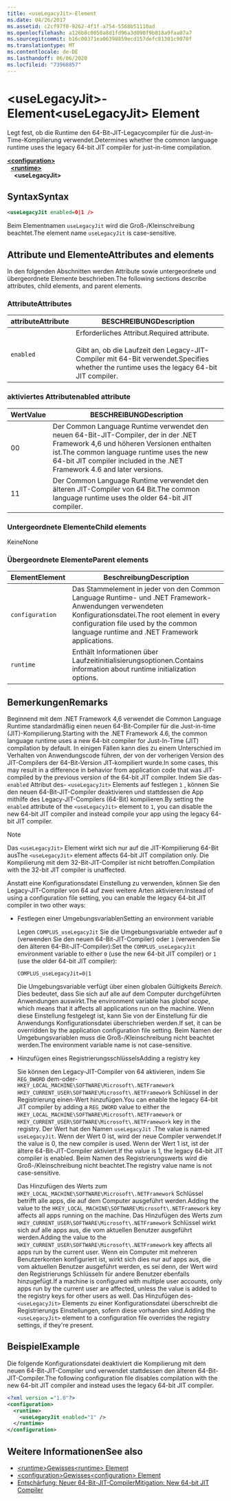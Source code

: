 ```yaml
---
title: <useLegacyJit>-Element
ms.date: 04/26/2017
ms.assetid: c2cf97f0-9262-4f1f-a754-5568b51110ad
ms.openlocfilehash: a126b8c0050a8d1fd96a3d090f9b018a9faa07a7
ms.sourcegitcommit: b16c00371ea06398859ecd157defc81301c9070f
ms.translationtype: MT
ms.contentlocale: de-DE
ms.lasthandoff: 06/06/2020
ms.locfileid: "73968857"
---
```

# <a name="uselegacyjit-element"></a><span data-ttu-id="3fc57-102">\<useLegacyJit>-Element</span><span class="sxs-lookup"><span data-stu-id="3fc57-102">\<useLegacyJit> Element</span></span>

<span data-ttu-id="3fc57-103">Legt fest, ob die Runtime den 64-Bit-JIT-Legacycompiler für die Just-in-Time-Kompilierung verwendet.</span><span class="sxs-lookup"><span data-stu-id="3fc57-103">Determines whether the common language runtime uses the legacy 64-bit JIT compiler for just-in-time compilation.</span></span>  
  
[**\<configuration>**](../configuration-element.md)\
&nbsp;&nbsp;[**\<runtime>**](runtime-element.md)\
&nbsp;&nbsp;&nbsp;&nbsp;**\<useLegacyJit>**  
  
## <a name="syntax"></a><span data-ttu-id="3fc57-104">Syntax</span><span class="sxs-lookup"><span data-stu-id="3fc57-104">Syntax</span></span>  
  
```xml
<useLegacyJit enabled=0|1 />
```

<span data-ttu-id="3fc57-105">Beim Elementnamen `useLegacyJit` wird die Groß-/Kleinschreibung beachtet.</span><span class="sxs-lookup"><span data-stu-id="3fc57-105">The element name `useLegacyJit` is case-sensitive.</span></span>
  
## <a name="attributes-and-elements"></a><span data-ttu-id="3fc57-106">Attribute und Elemente</span><span class="sxs-lookup"><span data-stu-id="3fc57-106">Attributes and elements</span></span>

<span data-ttu-id="3fc57-107">In den folgenden Abschnitten werden Attribute sowie untergeordnete und übergeordnete Elemente beschrieben.</span><span class="sxs-lookup"><span data-stu-id="3fc57-107">The following sections describe attributes, child elements, and parent elements.</span></span>  
  
### <a name="attributes"></a><span data-ttu-id="3fc57-108">Attribute</span><span class="sxs-lookup"><span data-stu-id="3fc57-108">Attributes</span></span>  
  
| <span data-ttu-id="3fc57-109">attribute</span><span class="sxs-lookup"><span data-stu-id="3fc57-109">Attribute</span></span> | <span data-ttu-id="3fc57-110">BESCHREIBUNG</span><span class="sxs-lookup"><span data-stu-id="3fc57-110">Description</span></span>                                                                                   |  
| --------- | --------------------------------------------------------------------------------------------- |  
| `enabled` | <span data-ttu-id="3fc57-111">Erforderliches Attribut.</span><span class="sxs-lookup"><span data-stu-id="3fc57-111">Required attribute.</span></span><br><br><span data-ttu-id="3fc57-112">Gibt an, ob die Laufzeit den Legacy-JIT-Compiler mit 64-Bit verwendet.</span><span class="sxs-lookup"><span data-stu-id="3fc57-112">Specifies whether the runtime uses the legacy 64-bit JIT compiler.</span></span> |  
  
### <a name="enabled-attribute"></a><span data-ttu-id="3fc57-113">aktiviertes Attribut</span><span class="sxs-lookup"><span data-stu-id="3fc57-113">enabled attribute</span></span>  
  
| <span data-ttu-id="3fc57-114">Wert</span><span class="sxs-lookup"><span data-stu-id="3fc57-114">Value</span></span> | <span data-ttu-id="3fc57-115">BESCHREIBUNG</span><span class="sxs-lookup"><span data-stu-id="3fc57-115">Description</span></span>                                                                                                         |  
| ----- | ------------------------------------------------------------------------------------------------------------------- |  
| <span data-ttu-id="3fc57-116">0</span><span class="sxs-lookup"><span data-stu-id="3fc57-116">0</span></span>     | <span data-ttu-id="3fc57-117">Der Common Language Runtime verwendet den neuen 64-Bit-JIT-Compiler, der in der .NET Framework 4,6 und höheren Versionen enthalten ist.</span><span class="sxs-lookup"><span data-stu-id="3fc57-117">The common language runtime uses the new 64-bit JIT compiler included in the .NET Framework 4.6 and later versions.</span></span> |  
| <span data-ttu-id="3fc57-118">1</span><span class="sxs-lookup"><span data-stu-id="3fc57-118">1</span></span>     | <span data-ttu-id="3fc57-119">Der Common Language Runtime verwendet den älteren JIT-Compiler von 64 Bit.</span><span class="sxs-lookup"><span data-stu-id="3fc57-119">The common language runtime uses the older 64-bit JIT compiler.</span></span>                                                     |  
  
### <a name="child-elements"></a><span data-ttu-id="3fc57-120">Untergeordnete Elemente</span><span class="sxs-lookup"><span data-stu-id="3fc57-120">Child elements</span></span>

<span data-ttu-id="3fc57-121">Keine</span><span class="sxs-lookup"><span data-stu-id="3fc57-121">None</span></span>
  
### <a name="parent-elements"></a><span data-ttu-id="3fc57-122">Übergeordnete Elemente</span><span class="sxs-lookup"><span data-stu-id="3fc57-122">Parent elements</span></span>  
  
| <span data-ttu-id="3fc57-123">Element</span><span class="sxs-lookup"><span data-stu-id="3fc57-123">Element</span></span>         | <span data-ttu-id="3fc57-124">Beschreibung</span><span class="sxs-lookup"><span data-stu-id="3fc57-124">Description</span></span>                                                                                                       |  
| --------------- | ----------------------------------------------------------------------------------------------------------------- |  
| `configuration` | <span data-ttu-id="3fc57-125">Das Stammelement in jeder von den Common Language Runtime- und .NET Framework-Anwendungen verwendeten Konfigurationsdatei.</span><span class="sxs-lookup"><span data-stu-id="3fc57-125">The root element in every configuration file used by the common language runtime and .NET Framework applications.</span></span> |  
| `runtime`       | <span data-ttu-id="3fc57-126">Enthält Informationen über Laufzeitinitialisierungsoptionen.</span><span class="sxs-lookup"><span data-stu-id="3fc57-126">Contains information about runtime initialization options.</span></span>                                                        |  
  
## <a name="remarks"></a><span data-ttu-id="3fc57-127">Bemerkungen</span><span class="sxs-lookup"><span data-stu-id="3fc57-127">Remarks</span></span>  

<span data-ttu-id="3fc57-128">Beginnend mit dem .NET Framework 4,6 verwendet die Common Language Runtime standardmäßig einen neuen 64-Bit-Compiler für die Just-in-time (JIT)-Kompilierung.</span><span class="sxs-lookup"><span data-stu-id="3fc57-128">Starting with the .NET Framework 4.6, the common language runtime uses a new 64-bit compiler for Just-In-Time (JIT) compilation by default.</span></span> <span data-ttu-id="3fc57-129">In einigen Fällen kann dies zu einem Unterschied im Verhalten von Anwendungscode führen, der von der vorherigen Version des JIT-Compilers der 64-Bit-Version JIT-kompiliert wurde.</span><span class="sxs-lookup"><span data-stu-id="3fc57-129">In some cases, this may result in a difference in behavior from application code that was JIT-compiled by the previous version of the 64-bit JIT compiler.</span></span> <span data-ttu-id="3fc57-130">Indem Sie das- `enabled` Attribut des- `<useLegacyJit>` Elements auf festlegen `1` , können Sie den neuen 64-Bit-JIT-Compiler deaktivieren und stattdessen die App mithilfe des Legacy-JIT-Compilers (64-Bit) kompilieren.</span><span class="sxs-lookup"><span data-stu-id="3fc57-130">By setting the `enabled` attribute of the `<useLegacyJit>` element to `1`, you can disable the new 64-bit JIT compiler and instead compile your app using the legacy 64-bit JIT compiler.</span></span>  
  
> [!NOTE]
> <span data-ttu-id="3fc57-131">Das `<useLegacyJit>` Element wirkt sich nur auf die JIT-Kompilierung 64-Bit aus</span><span class="sxs-lookup"><span data-stu-id="3fc57-131">The `<useLegacyJit>` element affects 64-bit JIT compilation only.</span></span> <span data-ttu-id="3fc57-132">Die Kompilierung mit dem 32-Bit-JIT-Compiler ist nicht betroffen.</span><span class="sxs-lookup"><span data-stu-id="3fc57-132">Compilation with the 32-bit JIT compiler is unaffected.</span></span>  
  
<span data-ttu-id="3fc57-133">Anstatt eine Konfigurationsdatei Einstellung zu verwenden, können Sie den Legacy-JIT-Compiler von 64 auf zwei weitere Arten aktivieren:</span><span class="sxs-lookup"><span data-stu-id="3fc57-133">Instead of using a configuration file setting, you can enable the legacy 64-bit JIT compiler in two other ways:</span></span>  
  
- <span data-ttu-id="3fc57-134">Festlegen einer Umgebungsvariablen</span><span class="sxs-lookup"><span data-stu-id="3fc57-134">Setting an environment variable</span></span>

  <span data-ttu-id="3fc57-135">Legen `COMPLUS_useLegacyJit` Sie die Umgebungsvariable entweder auf `0` (verwenden Sie den neuen 64-Bit-JIT-Compiler) oder `1` (verwenden Sie den älteren 64-Bit-JIT-Compiler):</span><span class="sxs-lookup"><span data-stu-id="3fc57-135">Set the `COMPLUS_useLegacyJit` environment variable to either `0` (use the new 64-bit JIT compiler) or `1` (use the older 64-bit JIT compiler):</span></span>
  
  ```env  
  COMPLUS_useLegacyJit=0|1  
  ```  
  
  <span data-ttu-id="3fc57-136">Die Umgebungsvariable verfügt über einen globalen Gültigkeits *Bereich*. Dies bedeutet, dass Sie sich auf alle auf dem Computer durchgeführten Anwendungen auswirkt.</span><span class="sxs-lookup"><span data-stu-id="3fc57-136">The environment variable has *global scope*, which means that it affects all applications run on the machine.</span></span> <span data-ttu-id="3fc57-137">Wenn diese Einstellung festgelegt ist, kann Sie von der Einstellung für die Anwendungs Konfigurationsdatei überschrieben werden.</span><span class="sxs-lookup"><span data-stu-id="3fc57-137">If set, it can be overridden by the application configuration file setting.</span></span> <span data-ttu-id="3fc57-138">Beim Namen der Umgebungsvariablen muss die Groß-/Kleinschreibung nicht beachtet werden.</span><span class="sxs-lookup"><span data-stu-id="3fc57-138">The environment variable name is not case-sensitive.</span></span>
  
- <span data-ttu-id="3fc57-139">Hinzufügen eines Registrierungsschlüssels</span><span class="sxs-lookup"><span data-stu-id="3fc57-139">Adding a registry key</span></span>

  <span data-ttu-id="3fc57-140">Sie können den Legacy-JIT-Compiler von 64 aktivieren, indem Sie `REG_DWORD` dem-oder- `HKEY_LOCAL_MACHINE\SOFTWARE\Microsoft\.NETFramework` `HKEY_CURRENT_USER\SOFTWARE\Microsoft\.NETFramework` Schlüssel in der Registrierung einen-Wert hinzufügen.</span><span class="sxs-lookup"><span data-stu-id="3fc57-140">You can enable the legacy 64-bit JIT compiler by adding a `REG_DWORD` value to either the `HKEY_LOCAL_MACHINE\SOFTWARE\Microsoft\.NETFramework` or `HKEY_CURRENT_USER\SOFTWARE\Microsoft\.NETFramework` key in the registry.</span></span> <span data-ttu-id="3fc57-141">Der Wert hat den Namen `useLegacyJit` .</span><span class="sxs-lookup"><span data-stu-id="3fc57-141">The value is named `useLegacyJit`.</span></span> <span data-ttu-id="3fc57-142">Wenn der Wert 0 ist, wird der neue Compiler verwendet.</span><span class="sxs-lookup"><span data-stu-id="3fc57-142">If the value is 0, the new compiler is used.</span></span> <span data-ttu-id="3fc57-143">Wenn der Wert 1 ist, ist der ältere 64-Bit-JIT-Compiler aktiviert.</span><span class="sxs-lookup"><span data-stu-id="3fc57-143">If the value is 1, the legacy 64-bit JIT compiler is enabled.</span></span> <span data-ttu-id="3fc57-144">Beim Namen des Registrierungswerts wird die Groß-/Kleinschreibung nicht beachtet.</span><span class="sxs-lookup"><span data-stu-id="3fc57-144">The registry value name is not case-sensitive.</span></span>
  
  <span data-ttu-id="3fc57-145">Das Hinzufügen des Werts zum `HKEY_LOCAL_MACHINE\SOFTWARE\Microsoft\.NETFramework` Schlüssel betrifft alle apps, die auf dem Computer ausgeführt werden.</span><span class="sxs-lookup"><span data-stu-id="3fc57-145">Adding the value to the `HKEY_LOCAL_MACHINE\SOFTWARE\Microsoft\.NETFramework` key affects all apps running on the machine.</span></span> <span data-ttu-id="3fc57-146">Das Hinzufügen des Werts zum `HKEY_CURRENT_USER\SOFTWARE\Microsoft\.NETFramework` Schlüssel wirkt sich auf alle apps aus, die vom aktuellen Benutzer ausgeführt werden.</span><span class="sxs-lookup"><span data-stu-id="3fc57-146">Adding the value to the `HKEY_CURRENT_USER\SOFTWARE\Microsoft\.NETFramework` key affects all apps run by the current user.</span></span> <span data-ttu-id="3fc57-147">Wenn ein Computer mit mehreren Benutzerkonten konfiguriert ist, wirkt sich dies nur auf apps aus, die vom aktuellen Benutzer ausgeführt werden, es sei denn, der Wert wird den Registrierungs Schlüsseln für andere Benutzer ebenfalls hinzugefügt.</span><span class="sxs-lookup"><span data-stu-id="3fc57-147">If a machine is configured with multiple user accounts, only apps run by the current user are affected, unless the value is added to the registry keys for other users as well.</span></span> <span data-ttu-id="3fc57-148">Das Hinzufügen des- `<useLegacyJit>` Elements zu einer Konfigurationsdatei überschreibt die Registrierungs Einstellungen, sofern diese vorhanden sind.</span><span class="sxs-lookup"><span data-stu-id="3fc57-148">Adding the `<useLegacyJit>` element to a configuration file overrides the registry settings, if they're present.</span></span>  
  
## <a name="example"></a><span data-ttu-id="3fc57-149">Beispiel</span><span class="sxs-lookup"><span data-stu-id="3fc57-149">Example</span></span>  

<span data-ttu-id="3fc57-150">Die folgende Konfigurationsdatei deaktiviert die Kompilierung mit dem neuen 64-Bit-JIT-Compiler und verwendet stattdessen den älteren 64-Bit-JIT-Compiler.</span><span class="sxs-lookup"><span data-stu-id="3fc57-150">The following configuration file disables compilation with the new 64-bit JIT compiler and instead uses the legacy 64-bit JIT compiler.</span></span>  
  
```xml  
<?xml version ="1.0"?>  
<configuration>  
  <runtime>  
    <useLegacyJit enabled="1" />  
  </runtime>  
</configuration>  
```  
  
## <a name="see-also"></a><span data-ttu-id="3fc57-151">Weitere Informationen</span><span class="sxs-lookup"><span data-stu-id="3fc57-151">See also</span></span>

- [<span data-ttu-id="3fc57-152">\<runtime>Gewisses</span><span class="sxs-lookup"><span data-stu-id="3fc57-152">\<runtime> Element</span></span>](runtime-element.md)
- [<span data-ttu-id="3fc57-153">\<configuration>Gewisses</span><span class="sxs-lookup"><span data-stu-id="3fc57-153">\<configuration> Element</span></span>](../configuration-element.md)
- [<span data-ttu-id="3fc57-154">Entschärfung: Neuer 64-Bit-JIT-Compiler</span><span class="sxs-lookup"><span data-stu-id="3fc57-154">Mitigation: New 64-bit JIT Compiler</span></span>](../../../migration-guide/mitigation-new-64-bit-jit-compiler.md)
